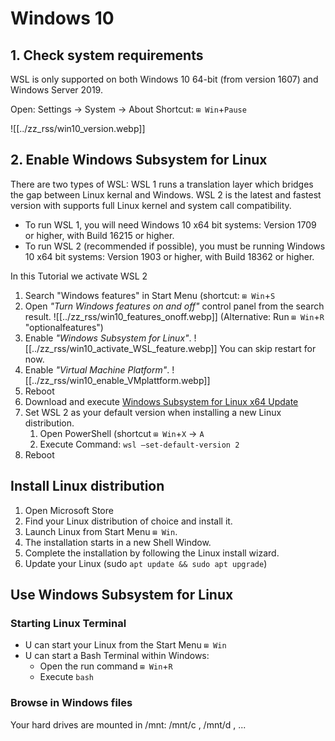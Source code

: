 # Windows 10

## 1. Check system requirements

WSL is only supported on both Windows 10 64-bit (from version 1607) and Windows Server 2019.

Open: Settings → System → About
Shortcut: `⊞ Win`+`Pause`

![[../zz_rss/win10_version.webp]]

## 2. Enable Windows Subsystem for Linux

There are two types of WSL: WSL 1 runs a translation layer which bridges the gap between Linux kernal and Windows. WSL 2 is the latest and fastest version with supports full Linux kernel and system call compatibility. 


- To run WSL 1, you will need Windows 10 x64 bit systems: Version 1709 or higher, with Build 16215 or higher.
- To run WSL 2 (recommended if possible), you must be running Windows 10 x64 bit systems: Version 1903 or higher, with Build 18362 or higher.

In this Tutorial we activate WSL 2

1. Search "Windows features" in Start Menu (shortcut: `⊞ Win`+`S`
2. Open _"Turn Windows features on and off"_ control panel from the search result. ![[../zz_rss/win10_features_onoff.webp]]
   (Alternative: Run `⊞ Win`+`R` "optionalfeatures")
3. Enable _"Windows Subsystem for Linux"_. 
   ![[../zz_rss/win10_activate_WSL_feature.webp]] 
   You can skip restart for now.
4. Enable _"Virtual Machine Platform"_. ![[../zz_rss/win10_enable_VMplattform.webp]]
5. Reboot
6. Download and execute [Windows Subsystem for Linux x64 Update](https://wslstorestorage.blob.core.windows.net/wslblob/wsl_update_x64.msi)
7. Set WSL 2 as your default version when installing a new Linux distribution.
	1. Open PowerShell (shortcut `⊞ Win`+`X` → `A`
	2. Execute Command: `wsl –set-default-version 2`
8. Reboot

## Install Linux distribution

1. Open Microsoft Store
2. Find your Linux distribution of choice and install it.
3. Launch Linux from Start Menu `⊞ Win`.
4. The installation starts in a new Shell Window.
5. Complete the installation by following the Linux install wizard.
6. Update your Linux (sudo `apt update && sudo apt upgrade`)

## Use Windows Subsystem for Linux

### Starting Linux Terminal
- U can start your Linux from the Start Menu `⊞ Win`
- U can start a Bash Terminal within Windows:
	- Open the run command `⊞ Win`+`R`
	- Execute `bash`

### Browse in Windows files

Your hard drives are mounted in /mnt: /mnt/c , /mnt/d , ...
